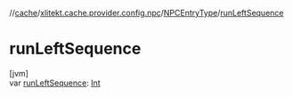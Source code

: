 //[cache](../../../index.md)/[xlitekt.cache.provider.config.npc](../index.md)/[NPCEntryType](index.md)/[runLeftSequence](run-left-sequence.md)

# runLeftSequence

[jvm]\
var [runLeftSequence](run-left-sequence.md): [Int](https://kotlinlang.org/api/latest/jvm/stdlib/kotlin/-int/index.html)
